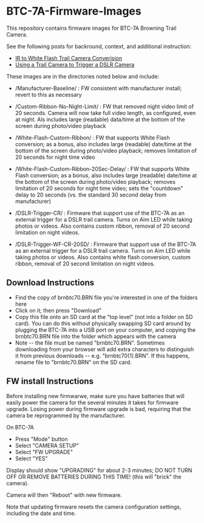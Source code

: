 # BTC-7A-Firmware-Images
This repository contains firmware images for BTC-7A Browning Trail Camera.

See the following posts for backround, context, and additional instruction:

- [IR to White Flash Trail Camera Converision](https://winterberrywildlife.ouroneacrefarm.com/2021/09/15/ir-to-white-flash-trail-camera-conversion/)
- [Using a Trail Camera to Trigger a DSLR Camera](https://winterberrywildlife.ouroneacrefarm.com/2021/12/03/using-trail-camera-to-trigger-a-dslr-camera/)


These images are in the directories noted below and include:
- /Manufacturer-Baseline/ : FW consistent with manufacturer install; revert to this as necessary

- /Custom-Ribbon-No-Night-Limit/ : FW that removed night video limit of 20 seconds.  Camera will now take full video length, as configured, even at night.  Als includes large (readable) data/time at the bottom of the screen during photo/video playback

- /White-Flash-Custom-Ribbon/ : FW that supports White Flash conversion; as a bonus, also includes large (readable) date/time at the bottom of the screen during photo/video playback; removes limitation of 20 seconds for night time video

- /White-Flash-Custom-Ribbon-20Sec-Delay/ : FW that supports White Flash conversion; as a bonus, also includes large (readable) date/time at the bottom of the screen during photo/video playback; removes limitation of 20 seconds for night time video; sets the "countdown" delay to 20 seconds (vs. the standard 30 second delay from manufacturer)

- /DSLR-Trigger-CR/ : Firmware that support use of the BTC-7A as an external trigger for a DSLR trail camera.  Turns on Aim LED while taking photos or videos.  Also contains custom ribbon, removal of 20 second limitation on night videos. 

- /DSLR-Trigger-WF-CR-20SD/ : Firmware that support use of the BTC-7A as an external trigger for a DSLR trail camera.  Turns on Aim LED while taking photos or videos.  Also contains white flash conversion, custom ribbon, removal of 20 second limitation on night videos. 

## Download Instructions
- Find the copy of brnbtc70.BRN file you're interested in one of the folders here
- Click on it; then press "Download"
- Copy this file onto an SD card at the "top level" (not into a folder on SD card).  You can do this without physically swapping SD card around by plugging the BTC-7A into a USB port on your computer, and copying the brnbtc70.BRN file into the folder which appears with the camera
- Note -- the file must be named "brnbtc70.BRN".  Sometimes downloading from your browser will add extra characters to distinguish it from previous downloads -- e.g. "brnbtc70(1).BRN".  If this happens, rename file to "brnbtc70.BRN" on the SD card. 

## FW install Instructions

Before installing new firmwarwe, make sure you have batteries that will easily power the camera for the several minutes it takes for firmware upgrade. Losing power during firmware upgrade is bad, requiring that the camera be reprogrammed by the manufacturer.  

On BTC-7A
- Press "Mode" button 
- Select "CAMERA SETUP"
- Select "FW UPGRADE"
- Select "YES"

Display should show "UPGRADING" for about 2-3 minutes; DO NOT TURN OFF OR REMOVE BATTERIES DURING THIS TIME! (this will "brick" the camera).  

Camera will then "Reboot" with new firmware.

Note that updating firmware resets the camera configuration settings, including the date and time. 
